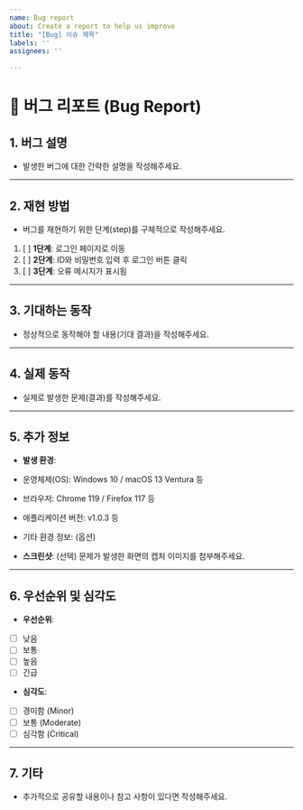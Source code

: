 ```yaml
---
name: Bug report
about: Create a report to help us improve
title: "[Bug] 이슈 제목"
labels: ''
assignees: ''

---
```


# 🐞 버그 리포트 (Bug Report)

## 1. 버그 설명
- 발생한 버그에 대한 간략한 설명을 작성해주세요.

---

## 2. 재현 방법
- 버그를 재현하기 위한 단계(step)를 구체적으로 작성해주세요.

1. [ ] **1단계**: 로그인 페이지로 이동
2. [ ] **2단계**: ID와 비밀번호 입력 후 로그인 버튼 클릭
3. [ ] **3단계**: 오류 메시지가 표시됨

---

## 3. 기대하는 동작
- 정상적으로 동작해야 할 내용(기대 결과)을 작성해주세요.

---

## 4. 실제 동작
- 실제로 발생한 문제(결과)를 작성해주세요.

---

## 5. 추가 정보
- **발생 환경**:
- 운영체제(OS): Windows 10 / macOS 13 Ventura 등
- 브라우저: Chrome 119 / Firefox 117 등
- 애플리케이션 버전: v1.0.3 등
- 기타 환경 정보: (옵션)

- **스크린샷**: (선택) 문제가 발생한 화면의 캡처 이미지를 첨부해주세요.

---

## 6. 우선순위 및 심각도
- **우선순위**:
- [ ] 낮음
- [ ] 보통
- [ ] 높음
- [ ] 긴급

- **심각도**:
- [ ] 경미함 (Minor)
- [ ] 보통 (Moderate)
- [ ] 심각함 (Critical)

---

## 7. 기타
- 추가적으로 공유할 내용이나 참고 사항이 있다면 작성해주세요.

